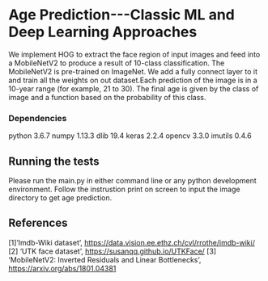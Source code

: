 # Age Prediction---Classic ML and Deep Learning Approaches

We implement HOG to extract the face region of input images and feed into a MobileNetV2 to produce a result of 10-class classification.
The MobileNetV2 is pre-trained on ImageNet. We add a fully connect layer to it and train all the weights on out dataset.Each prediction
 of the image is in a 10-year range (for example, 21 to 30). The final age is given by the class of image and a function based on the 
 probability of this class.


### Dependencies
python 3.6.7
numpy 1.13.3
dlib 19.4
keras 2.2.4
opencv 3.3.0
imutils 0.4.6

## Running the tests

Please run the main.py in either command line or any python development environment. Follow the instrustion print on screen
to input the image directory to get age prediction. 


## References

[1]’Imdb-Wiki dataset’, https://data.vision.ee.ethz.ch/cvl/rrothe/imdb-wiki/
[2] ‘UTK face dataset’, https://susanqq.github.io/UTKFace/
[3] ‘MobileNetV2: Inverted Residuals and Linear Bottlenecks’, https://arxiv.org/abs/1801.04381


